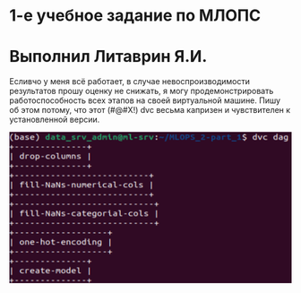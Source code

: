 # 1-е учебное задание по МЛОПС
# Выполнил Литаврин Я.И.

Есливчо у меня всё работает, в случае невоспроизводимости результатов прошу оценку не снижать,
я могу продемонстрировать работоспособность всех этапов на своей виртуальной машине. Пишу об этом потому, что этот (#@#X!) dvc весьма капризен и чувствителен к установленной версии.

![Image alt](https://github.com/YaRoLit/MLOPS_2-part_1/raw/master/dags.png)
